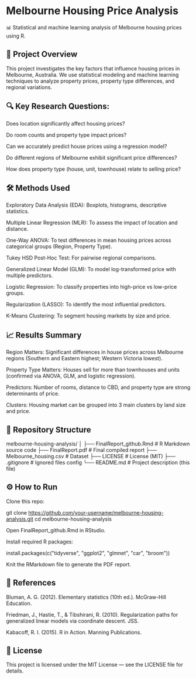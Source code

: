 # Melbourne Housing Price Analysis

📊 Statistical and machine learning analysis of Melbourne housing prices using R.

## 📌 Project Overview

This project investigates the key factors that influence housing prices in Melbourne, Australia.
We use statistical modeling and machine learning techniques to analyze property prices, property type differences, and regional variations.

## 🔍 Key Research Questions:

Does location significantly affect housing prices?

Do room counts and property type impact prices?

Can we accurately predict house prices using a regression model?

Do different regions of Melbourne exhibit significant price differences?

How does property type (house, unit, townhouse) relate to selling price?

## 🛠 Methods Used

Exploratory Data Analysis (EDA): Boxplots, histograms, descriptive statistics.

Multiple Linear Regression (MLR): To assess the impact of location and distance.

One-Way ANOVA: To test differences in mean housing prices across categorical groups (Region, Property Type).

Tukey HSD Post-Hoc Test: For pairwise regional comparisons.

Generalized Linear Model (GLM): To model log-transformed price with multiple predictors.

Logistic Regression: To classify properties into high-price vs low-price groups.

Regularization (LASSO): To identify the most influential predictors.

K-Means Clustering: To segment housing markets by size and price.

## 📈 Results Summary

Region Matters: Significant differences in house prices across Melbourne regions (Southern and Eastern highest; Western Victoria lowest).

Property Type Matters: Houses sell for more than townhouses and units (confirmed via ANOVA, GLM, and logistic regression).

Predictors: Number of rooms, distance to CBD, and property type are strong determinants of price.

Clusters: Housing market can be grouped into 3 main clusters by land size and price.

## 📂 Repository Structure
melbourne-housing-analysis/
│
├── FinalReport_github.Rmd   # R Markdown source code
├── FinalReport.pdf          # Final compiled report
├── Melbourne_housing.csv    # Dataset
├── LICENSE                  # License (MIT)
├── .gitignore               # Ignored files config
└── README.md                # Project description (this file)

## ⚙️ How to Run

Clone this repo:

git clone https://github.com/your-username/melbourne-housing-analysis.git
cd melbourne-housing-analysis


Open FinalReport_github.Rmd in RStudio.

Install required R packages:

install.packages(c("tidyverse", "ggplot2", "glmnet", "car", "broom"))


Knit the RMarkdown file to generate the PDF report.

## 📜 References

Bluman, A. G. (2012). Elementary statistics (10th ed.). McGraw-Hill Education.

Friedman, J., Hastie, T., & Tibshirani, R. (2010). Regularization paths for generalized linear models via coordinate descent. JSS.

Kabacoff, R. I. (2015). R in Action. Manning Publications.

## 🔑 License

This project is licensed under the MIT License — see the LICENSE file for details.
